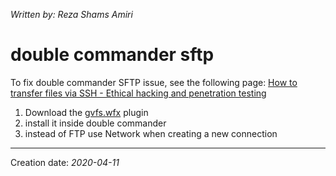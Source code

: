 _Written by: Reza Shams Amiri_
# double commander sftp

To fix double commander SFTP issue, see the following page:
[How to transfer files via SSH - Ethical hacking and penetration testing][HTTFVSEHAPT]

1. Download the [gvfs.wfx][TNE] plugin
2. install it inside double commander
3. instead of FTP use Network when creating a new connection


* * *
Creation date: _2020-04-11_

[HTTFVSEHAPT]: https://miloserdov.org/?p=3479
[TNE]: https://sourceforge.net/projects/doublecmd/files/Double%20Commander%20Plugins/Linux/64%20bit/gvfs_wfx.tgz/download